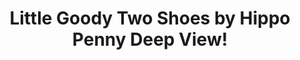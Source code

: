 ---
title: Little Goody Two Shoes by Hippo Penny Deep View!
layout: scoredetail
permalink: /meta-score/little-goody-two-shoes
header:
  teaser: /assets/images/little-goody-two-shoes.jpg
  video:
    id: zYQP4k2vrxs
    provider: youtube
---